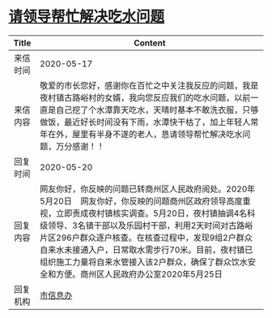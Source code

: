 # <a href="http://www.shangluo.gov.cn/zmhd/ldxxxx.jsp?urltype=leadermail.LeaderMailContentUrl&wbtreeid=1112&leadermailid=5859">请领导帮忙解决吃水问题</a>
|Title|Content|
|:---:|---|
|来信时间|2020-05-17|
|来信内容|敬爱的市长您好，感谢你在百忙之中关注我反应的问题，我是夜村镇古路峪村的女婿，我向您反应我们的吃水问题，以前一直是自己挖了个水潭靠天吃水，天晴时基本不敢洗衣服，只够做饭，最近好长时间没有下雨，水潭快干枯了，加上年轻人常年在外，屋里有半身不遂的老人，恳请领导帮忙解决吃水问题，万分感谢！！|
|回复时间|2020-05-20|
|回复内容|网友你好，你反映的问题已转商州区人民政府阅处。2020年5月20日    网友你好，你反映的问题商州区政府领导高度重视，立即责成夜村镇核实调查。5月20日，夜村镇抽调4名科级领导、3名镇干部以及乐园村干部，利用2天时间对古路峪片区296户群众逐户核查。在核查过程中，发现9组2户群众自来水未接通入户，日常取水需步行70米。目前，夜村镇已组织施工力量将自来水管接入该2户群众，确保了群众饮水安全和方便。商州区人民政府办公室2020年5月25日|
|回复机构|<a href="../../categories/agencies/市信息办.md">市信息办</a>|
